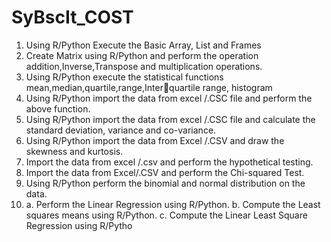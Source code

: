 # SyBscIt_COST
1. Using R/Python Execute the Basic Array, List and Frames 
2. Create Matrix using R/Python and perform the operation addition,Inverse,Transpose and multiplication operations. 
3. Using R/Python execute the statistical functions mean,median,quartile,range,Interquartile range, histogram 
4. Using R/Python import the data from excel /.CSC file and perform the above function. 
5. Using R/Python import the data from excel /.CSC file and calculate the standard deviation, variance and co-variance. 
6. Using R/Python import the data from Excel /.CSV and draw the skewness and kurtosis. 
7. Import the data from excel /.csv and perform the hypothetical testing. 
8. Import the data from Excel/.CSV and perform the Chi-squared Test. 
9. Using R/Python perform the binomial and normal distribution on the data. 
10. a. Perform the Linear Regression using R/Python. 
b. Compute the Least squares means using R/Python. 
c. Compute the Linear Least Square Regression using R/Pytho
